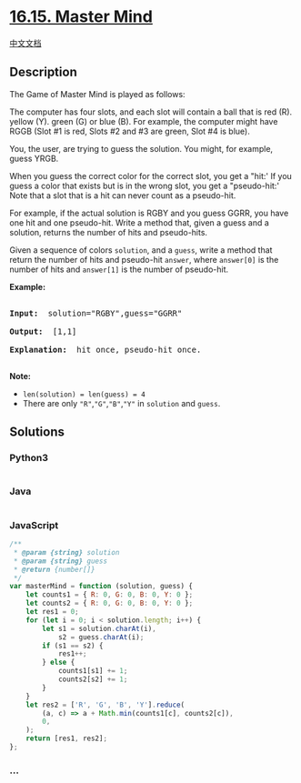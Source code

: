 # [16.15. Master Mind](https://leetcode.cn/problems/master-mind-lcci)

[中文文档](/lcci/16.15.Master%20Mind/README.md)

## Description

<p>The Game of Master Mind is played as follows:</p>

<p>The computer has four slots, and each slot will contain a ball that is red (R). yellow (Y). green (G) or blue (B). For example, the computer might have RGGB (Slot #1 is red, Slots #2 and #3 are green, Slot #4 is blue).</p>

<p>You, the user, are trying to guess the solution. You might, for example, guess YRGB.</p>

<p>When you guess the correct color for the correct slot, you get a &quot;hit:&#39; If you guess a color that exists but is in the wrong slot, you get a &quot;pseudo-hit:&#39; Note that a slot that is a hit can never count as a pseudo-hit.</p>

<p>For example, if the actual solution is RGBY and you guess GGRR, you have one hit and one pseudo-hit. Write a method that, given a guess and a solution, returns the number of hits and pseudo-hits.</p>

<p>Given a sequence of colors <code>solution</code>, and a <code>guess</code>, write a method that return the number of hits and pseudo-hit <code>answer</code>, where <code>answer[0]</code> is the number of hits and <code>answer[1]</code> is the number of pseudo-hit.</p>

<p><strong>Example: </strong></p>

<pre>

<strong>Input: </strong> solution=&quot;RGBY&quot;,guess=&quot;GGRR&quot;

<strong>Output: </strong> [1,1]

<strong>Explanation: </strong> hit once, pseudo-hit once.

</pre>

<p><strong>Note: </strong></p>

<ul>
	<li><code>len(solution) = len(guess) = 4</code></li>
	<li>There are only <code>&quot;R&quot;</code>,<code>&quot;G&quot;</code>,<code>&quot;B&quot;</code>,<code>&quot;Y&quot;</code> in <code>solution</code>&nbsp;and&nbsp;<code>guess</code>.</li>
</ul>

## Solutions

<!-- tabs:start -->

### **Python3**

```python

```

### **Java**

```java

```

### **JavaScript**

```js
/**
 * @param {string} solution
 * @param {string} guess
 * @return {number[]}
 */
var masterMind = function (solution, guess) {
    let counts1 = { R: 0, G: 0, B: 0, Y: 0 };
    let counts2 = { R: 0, G: 0, B: 0, Y: 0 };
    let res1 = 0;
    for (let i = 0; i < solution.length; i++) {
        let s1 = solution.charAt(i),
            s2 = guess.charAt(i);
        if (s1 == s2) {
            res1++;
        } else {
            counts1[s1] += 1;
            counts2[s2] += 1;
        }
    }
    let res2 = ['R', 'G', 'B', 'Y'].reduce(
        (a, c) => a + Math.min(counts1[c], counts2[c]),
        0,
    );
    return [res1, res2];
};
```

### **...**

```

```

<!-- tabs:end -->
